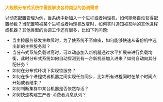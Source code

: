<b><font color=orange>大规模分布式系统中需要解决各种类型的协调需求</font></b>

以动态配置管理为例，当系统中新加入一个进程或者物理机，如何能够自动获得配置参数？当配置项被某个进程或者物理机改变时，如何实时通知被影响的其他进程或机器？其他类型的协调工作还有很多，比如下列问题:
- 当主控服务器发生故障时，为了使系统不至瘫痪，如何能够快速从备份机中选出新的主控服务器？
- 当分布式系统负载过高时，可以动态加入新机器通过水平扩展来进行负载均衡，此时分布式系统如何自动探测到有一台新机器加入进来？如何自动向其分配任务？
- 如何在分布式环境下实现锁服务？
- 如何在多个进程或者机器之间实现任务同步，比如所有进程同时在某个时间点开始或者结束？
- 如何判断集群中某台机器是否依然存活？
- 如何快速构建生产者-消费者消息队列？